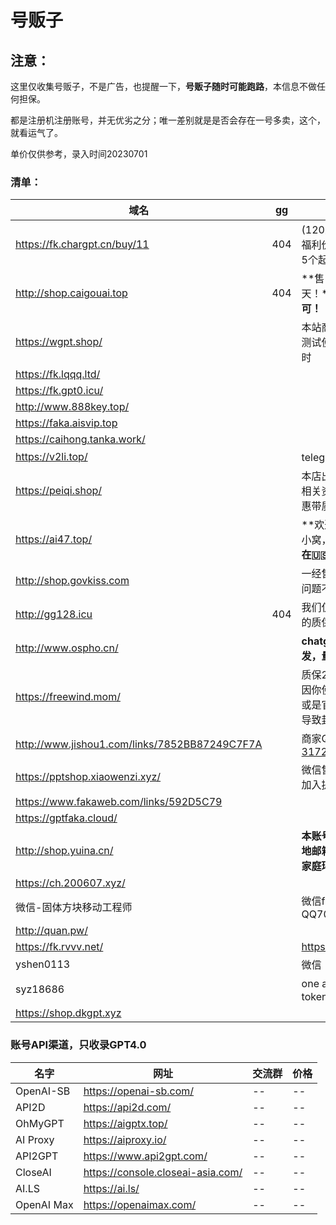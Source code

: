 # 号贩子

##  注意： 

这里仅收集号贩子，不是广告，也提醒一下，**号贩子随时可能跑路**，本信息不做任何担保。

都是注册机注册账号，并无优劣之分；唯一差别就是是否会存在一号多卖，这个，就看运气了。

单价仅供参考，录入时间20230701

###  清单：


| 域名                                          | gg   | 广告语                                                       | $5   | $120 |
| --------------------------------------------- | ---- | ------------------------------------------------------------ | ---- | ---- |
| https://fk.chargpt.cn/buy/11                  | 404  | (120刀Key)【限时福利价格1.6元/个，5个起拍】                  |      |      |
| http://shop.caigouai.top                      | 404  | **售出后，质保7天！****官网直登即可！**                      | ¥2   |      |
| https://wgpt.shop/                            |      | 本站商品仅供学习测试使用,质保24小时                          | ¥2   |      |
| https://fk.lqqq.ltd/                          |      |                                                              | ¥2   |      |
| https://fk.gpt0.icu/                          |      |                                                              | ¥3   |      |
| http://www.888key.top/                        |      |                                                              | ¥2   |      |
| https://faka.aisvip.top                       |      |                                                              | ¥2.5 |      |
| https://caihong.tanka.work/                   |      |                                                              | ¥8   |      |
| https://v2li.top/                             |      | telegram客服                                                 | ¥2   |      |
| https://peiqi.shop/                           |      | 本店出售ChatGPT相关资源，低价实惠带质保                      | ¥20  |      |
| https://ai47.top/                             |      | **欢迎光临AI 佩奇小窝，****团队肉身在🇺🇸美国**                | ¥3   | ¥95  |
| http://shop.govkiss.com                       |      | 一经售出，非质量问题不退不换。                               |      |      |
| http://gg128.icu                              | 404  | 我们仅提供24小时的质保服务。                                 | ¥1.5 |      |
| http://www.ospho.cn/                          |      | **chatgpt账号支持批发，量大谈价格**                          | ¥2.8 | ¥25  |
| https://freewind.mom/                         |      | 质保24h首登，后续因你使用方式错误或是官方政策改变导致封号不售后。 | ¥3   |      |
| http://www.jishou1.com/links/7852BB87249C7F7A |      | 商家QQ：[317223337](http://wpa.qq.com/msgrd?v=1&uin=317223337&site=www.jishouwang.com&menu=yes') | ¥8   |      |
| https://pptshop.xiaowenzi.xyz/                |      | 微信售后群，扫码加入提供售后支持                             | ¥8   |      |
| https://www.fakaweb.com/links/592D5C79        |      |                                                              | ¥3   |      |
| https://gptfaka.cloud/                        |      |                                                              | ¥5.5 |      |
| http://shop.yuina.cn/                         |      | **本账号使用德国本地邮箱，人在德国家庭环境注册**             | ¥2   |      |
| https://ch.200607.xyz/                        |      |                                                              | ¥8   |      |
| 微信-固体方块移动工程师                       |      | 微信f25f91 QQ7041521                                         | ¥1   | ¥50  |
| http://quan.pw/                               |      |                                                              | ¥2   |      |
| https://fk.rvvv.net/                          |      | https://ka.rvvv.net/                                         | ¥1   | ¥45  |
| yshen0113                                     |      | 微信                                                         | ¥1   | ¥25  |
| syz18686                                      |      | one api,价格是token 1:5                                      |      |      |
| https://shop.dkgpt.xyz                        |      |                                                              | ¥1   | ¥50  |



### 账号API渠道，只收录GPT4.0

| 名字       | 网址                              | 交流群 | 价格 |
| ---------- | --------------------------------- | ------ | ---- |
| OpenAI-SB  | https://openai-sb.com/            | --     | --   |
| API2D      | https://api2d.com/                | --     | --   |
| OhMyGPT    | https://aigptx.top/               | --     | --   |
| AI Proxy   | https://aiproxy.io/               | --     | --   |
| API2GPT    | https://www.api2gpt.com/          | --     | --   |
| CloseAI    | https://console.closeai-asia.com/ | --     | --   |
| AI.LS      | https://ai.ls/                    | --     | --   |
| OpenAI Max | https://openaimax.com/            | --     | --   |



